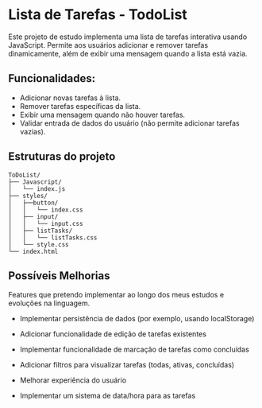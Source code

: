 
# Lista de Tarefas - TodoList

Este projeto de estudo implementa uma lista de tarefas interativa usando JavaScript. Permite aos usuários adicionar e remover tarefas dinamicamente, além de exibir uma mensagem quando a lista está vazia.


## Funcionalidades:
- Adicionar novas tarefas à lista.
- Remover tarefas específicas da lista.
- Exibir uma mensagem quando não houver tarefas.
- Validar entrada de dados do usuário (não permite adicionar tarefas vazias).

## Estruturas do projeto

```http
ToDoList/
├── Javascript/
│   └── index.js
├── styles/
│   ├──button/
│   │   └── index.css
│   ├── input/
│   │   └── input.css
│   ├── listTasks/
│   │   └── listTasks.css
│   └── style.css
└── index.html
```
## Possíveis Melhorias

Features que pretendo implementar ao longo dos meus estudos e evoluções na linguagem.

- Implementar persistência de dados (por exemplo, usando localStorage)

- Adicionar funcionalidade de edição de tarefas existentes

- Implementar funcionalidade de marcação de tarefas como concluídas

- Adicionar filtros para visualizar tarefas (todas, ativas, concluídas)

- Melhorar experiência do usuário

- Implementar um sistema de data/hora para as tarefas

